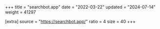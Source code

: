 +++
title = "searchbot.app"
date = "2022-03-22"
updated = "2024-07-14"
weight = 41297

[extra]
source = "https://searchbot.app/"
ratio = 4
size = 40
+++
